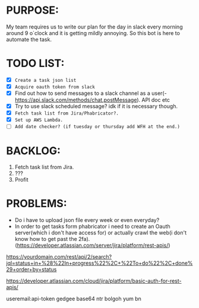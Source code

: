 # PURPOSE:
My team requires us to write our plan for the day in slack  every morning around 9 o`clock and it is getting mildly annoying. So this bot is here to automate the task.


# TODO LIST: 

- [x] `Create a task json list`
- [x] `Acquire oauth token from slack`
- [x] Find out how to send messages to a slack channel as a user(- https://api.slack.com/methods/chat.postMessage). API doc etc 
- [x] Try to use slack scheduled message? idk if it is necessary though. 
- [x] `Fetch task list from Jira/Phabricator?.`
- [x] `Set up AWS Lambda.`
- [ ] `Add date checker? (if tuesday or thursday add WFH at the end.)`

# BACKLOG:

1. Fetch task list from Jira.
2. ???
3. Profit

# PROBLEMS:
- Do i have to upload json file every week or even everyday?
- In order to get tasks form phabricator i need to create an Oauth server(which i don't have access for) or actually crawl the web(i don't know how to get past the 2fa).
(https://developer.atlassian.com/server/jira/platform/rest-apis/)

https://yourdomain.com/rest/api/2/search?jql=status+in+%28%22In+progress%22%2C+%22To+do%22%2C+done%29+order+by+status

https://developer.atlassian.com/cloud/jira/platform/basic-auth-for-rest-apis/

useremail:api-token gedgee base64 ntr bolgoh yum bn